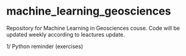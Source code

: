 # machine_learning_geosciences

Repository for Machine Learning in Geosciences couse. Code will be updated weekly according to leactures update. 

1/ Python reminder (exercises) 
